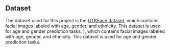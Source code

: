 ## Dataset
The dataset used for this project is the [UTKFace dataset](https://www.kaggle.com/datasets/jessicali9530/utkface), which contains facial images labeled with age, gender, and ethnicity. This dataset is used for age and gender prediction tasks.
), which contains facial images labeled with age, gender, and ethnicity. This dataset is used for age and gender prediction tasks.
